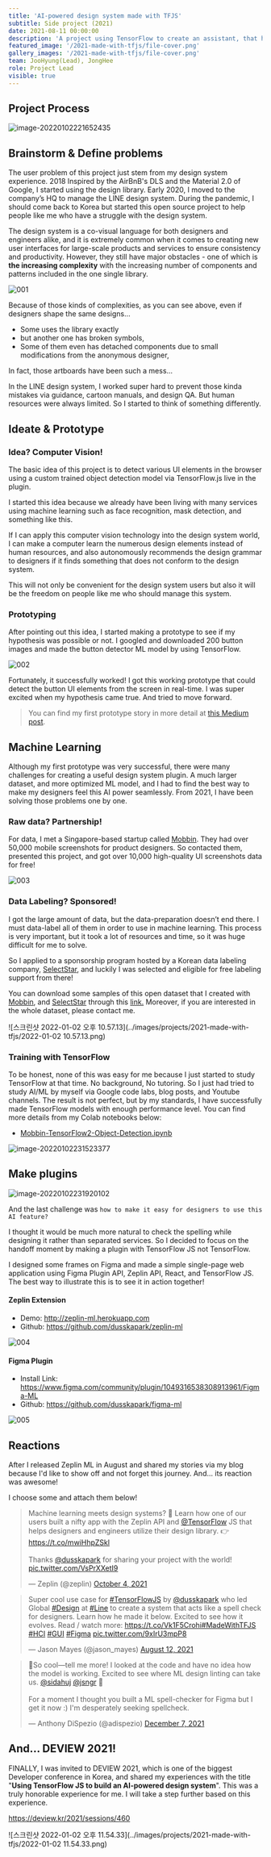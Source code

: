 ```yaml
---
title: 'AI-powered design system made with TFJS'
subtitle: Side project (2021)
date: 2021-08-11 00:00:00
description: 'A project using TensorFlow to create an assistant, that helps designers by keep-watching numerous design elements instead of humans.'
featured_image: '/2021-made-with-tfjs/file-cover.png'
gallery_images: '/2021-made-with-tfjs/file-cover.png'
team: JooHyung(Lead), JongHee
role: Project Lead 
visible: true
---
```


## Project Process

![image-20220102221652435](../images/projects/2021-made-with-tfjs/image-20220102221652435.png)

## Brainstorm & Define problems

The user problem of this project just stem from my design system experience.
2018 Inspired by the AirBnB's DLS and the Material 2.0 of Google, I started using the design library. Early 2020, I moved to the company’s HQ to manage the LINE design system. During the pandemic, I should come back to Korea but started this open source project to help people like me who have a struggle with the design system.

The design system is a co-visual language for both designers and engineers alike, and it is extremely common when it comes to creating new user interfaces for large-scale products and services to ensure consistency and productivity. However, they still have major obstacles - one of which is **the increasing complexity** with the increasing number of components and patterns included in the one single library. 

![001](../images/projects/2021-made-with-tfjs/001.gif)

Because of those kinds of complexities, as you can see above, even if designers shape the same designs...

- Some uses the library exactly
- but another one has broken symbols,
- Some of them even has detached components due to small modifications from the anonymous designer, 

In fact, those artboards have been such a mess... 

In the LINE design system, I worked super hard to prevent those kinda mistakes via guidance, cartoon manuals, and design QA. But human resources were always limited. So I started to think of something differently.



## Ideate & Prototype

### Idea? Computer Vision!

The basic idea of this project is to detect various UI elements in the browser using a custom trained object detection model via TensorFlow.js live in the plugin.

I started this idea because we already have been living with many services using machine learning such as face recognition, mask detection, and something like this. 

If I can apply this computer vision technology into the design system world, I can make a computer learn the numerous design elements instead of human resources, and also autonomously recommends the design grammar to designers if it finds something that does not conform to the design system. 

This will not only be convenient for the design system users but also it will be the freedom on people like me who should manage this system. 

### Prototyping 

After pointing out this idea, I started making a prototype to see if my hypothesis was possible or not. I googled and downloaded 200 button images and made the button detector ML model by using TensorFlow.

![002](../images/projects/2021-made-with-tfjs/002.gif)

Fortunately, it successfully worked! I got this working prototype that could detect the button UI elements from the screen in real-time. I was super excited when my hypothesis came true. And tried to move forward.

> You can find my first prototype story in more detail at [this Medium post](https://judepark-6960.medium.com/machine-learning-for-design-systems-315cd34b676f).



## Machine Learning 

Although my first prototype was very successful, there were many challenges for creating a useful design system plugin. A much larger dataset, and more optimized ML model, and I had to find the best way to make my designers feel this AI power seamlessly. From 2021, I have been solving those problems one by one.

### Raw data? Partnership!

For data, I met a Singapore-based startup called [Mobbin](https://mobbin.design). They had over 50,000 mobile screenshots for product designers. So contacted them, presented this project, and got over 10,000 high-quality UI screenshots data for free!

![003](../images/projects/2021-made-with-tfjs/003.gif)



### Data Labeling? Sponsored!

I got the large amount of data, but the data-preparation doesn’t end there. I must data-label all of them in order to use in machine learning. This process is very important, but it took a lot of resources and time, so it was huge difficult for me to solve. 

So I applied to a sponsorship program hosted by a Korean data labeling company, [SelectStar](https://selectstar.ai), and luckily I was selected and eligible for free labeling support from there!

You can download some samples of this open dataset that I created with [Mobbin](https://mobbin.design), and [SelectStar](https://selectstar.ai) through this [link.](https://open.selectstar.ai/data-set/mobbin) Moreover, if you are interested in the whole dataset, please contact me.

![스크린샷 2022-01-02 오후 10.57.13](../images/projects/2021-made-with-tfjs/2022-01-02 10.57.13.png)



### Training with TensorFlow

To be honest, none of this was easy for me because I just started to study TensorFlow at that time. No background, No tutoring. So I just had tried to study AI/ML by myself via Google code labs, blog posts, and Youtube channels. The result is not perfect, but by my standards, I have successfully made TensorFlow models with enough performance level. You can find more details from my Colab notebooks below: 

- [Mobbin-TensorFlow2-Object-Detection.ipynb](https://gist.github.com/dusskapark/7a6579da4d61c8156ff11d3644041b29#file-mobbin-tensorflow2-object-detection-ipynb)

![image-20220102231523377](../images/projects/2021-made-with-tfjs/image-20220102231523377.png)



## Make plugins



![image-20220102231920102](../images/projects/2021-made-with-tfjs/image-20220102231920102.png)

And the last challenge was `how to make it easy for designers to use this AI feature?`

I thought it would be much more natural to check the spelling while designing it rather than separated services. So I decided to focus on the handoff moment by making a plugin with TensorFlow JS not TensorFlow.

I designed some frames on Figma and made a simple single-page web application using Figma Plugin API, Zeplin API, React, and TensorFlow JS. The best way to illustrate this is to see it in action together!

#### Zeplin Extension 

- Demo: http://zeplin-ml.herokuapp.com
- Github: https://github.com/dusskapark/zeplin-ml

![004](../images/projects/2021-made-with-tfjs/004.gif)



#### Figma Plugin

- Install Link: https://www.figma.com/community/plugin/1049316538308913961/Figma-ML
- Github: https://github.com/dusskapark/figma-ml

![005](../images/projects/2021-made-with-tfjs/005.gif)





## Reactions

After I released Zeplin ML in August and shared my stories via my blog because I'd like to show off and not forget this journey. And... its reaction was awesome! 

I choose some and attach them below!

<blockquote class="twitter-tweet"><p lang="en" dir="ltr">Machine learning meets design systems? 🤯 Learn how one of our users built a nifty app with the Zeplin API and <a href="https://twitter.com/TensorFlow?ref_src=twsrc%5Etfw">@TensorFlow</a> JS that helps designers and engineers utilize their design library. 👉 <a href="https://t.co/mwiHhpZSkl">https://t.co/mwiHhpZSkl</a><br><br>Thanks <a href="https://twitter.com/dusskapark?ref_src=twsrc%5Etfw">@dusskapark</a> for sharing your project with the world! <a href="https://t.co/VsPrXXetI9">pic.twitter.com/VsPrXXetI9</a></p>&mdash; Zeplin (@zeplin) <a href="https://twitter.com/zeplin/status/1445137665322590223?ref_src=twsrc%5Etfw">October 4, 2021</a></blockquote> <script async src="https://platform.twitter.com/widgets.js" charset="utf-8"></script>

<blockquote class="twitter-tweet"><p lang="en" dir="ltr">Super cool use case for <a href="https://twitter.com/hashtag/TensorFlowJS?src=hash&amp;ref_src=twsrc%5Etfw">#TensorFlowJS</a> by <a href="https://twitter.com/dusskapark?ref_src=twsrc%5Etfw">@dusskapark</a> who led Global <a href="https://twitter.com/hashtag/Design?src=hash&amp;ref_src=twsrc%5Etfw">#Design</a> at <a href="https://twitter.com/hashtag/Line?src=hash&amp;ref_src=twsrc%5Etfw">#Line</a> to create a system that acts like a spell check for designers. Learn how he made it below. Excited to see how it evolves. Read / watch more: <a href="https://t.co/Vk1F5Crohi">https://t.co/Vk1F5Crohi</a><a href="https://twitter.com/hashtag/MadeWithTFJS?src=hash&amp;ref_src=twsrc%5Etfw">#MadeWithTFJS</a> <a href="https://twitter.com/hashtag/HCI?src=hash&amp;ref_src=twsrc%5Etfw">#HCI</a> <a href="https://twitter.com/hashtag/GUI?src=hash&amp;ref_src=twsrc%5Etfw">#GUI</a> <a href="https://twitter.com/hashtag/Figma?src=hash&amp;ref_src=twsrc%5Etfw">#Figma</a> <a href="https://t.co/9xIrU3mpP8">pic.twitter.com/9xIrU3mpP8</a></p>&mdash; Jason Mayes (@jason_mayes) <a href="https://twitter.com/jason_mayes/status/1425850072793747458?ref_src=twsrc%5Etfw">August 12, 2021</a></blockquote> <script async src="https://platform.twitter.com/widgets.js" charset="utf-8"></script>

<blockquote class="twitter-tweet"><p lang="en" dir="ltr">🤯So cool—tell me more! I looked at the code and have no idea how the model is working. Excited to see where ML design linting can take us. <a href="https://twitter.com/sidahuj?ref_src=twsrc%5Etfw">@sidahuj</a> <a href="https://twitter.com/jsngr?ref_src=twsrc%5Etfw">@jsngr</a> 👀<br><br>For a moment I thought you built a ML spell-checker for Figma but I get it now :) I&#39;m desperately seeking spellcheck.</p>&mdash; Anthony DiSpezio (@adispezio) <a href="https://twitter.com/adispezio/status/1468087814889689090?ref_src=twsrc%5Etfw">December 7, 2021</a></blockquote> <script async src="https://platform.twitter.com/widgets.js" charset="utf-8"></script>



## And... DEVIEW 2021!

FINALLY, I was invited to DEVIEW 2021, which is one of the biggest Developer conference in Korea, and shared my experiences with the title "**Using TensorFlow JS to build an AI-powered design system**". This was a truly honorable experience for me. I will take a step further based on this experience.

https://deview.kr/2021/sessions/460

![스크린샷 2022-01-02 오후 11.54.33](../images/projects/2021-made-with-tfjs/2022-01-02 11.54.33.png)
